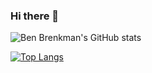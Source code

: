### Hi there 👋

![Ben Brenkman's GitHub stats](https://github-readme-stats.vercel.app/api?username=justbrenkman&count_private=true&theme=github_dark&show_icons=true)

[![Top Langs](https://github-readme-stats.vercel.app/api/top-langs/?username=justbrenkman&langs_count=8&layout=compact&count_private=true&theme=github_dark&show_icons=true)](https://github.com/justbrenkman/github-readme-stats)

<!--
**JustBrenkman/justbrenkman** is a ✨ _special_ ✨ repository because its `README.md` (this file) appears on your GitHub profile.

Here are some ideas to get you started:

- 🔭 I’m currently working on ...
- 🌱 I’m currently learning ...
- 👯 I’m looking to collaborate on ...
- 🤔 I’m looking for help with ...
- 💬 Ask me about ...
- 📫 How to reach me: ...
- 😄 Pronouns: ...
- ⚡ Fun fact: ...
-->
